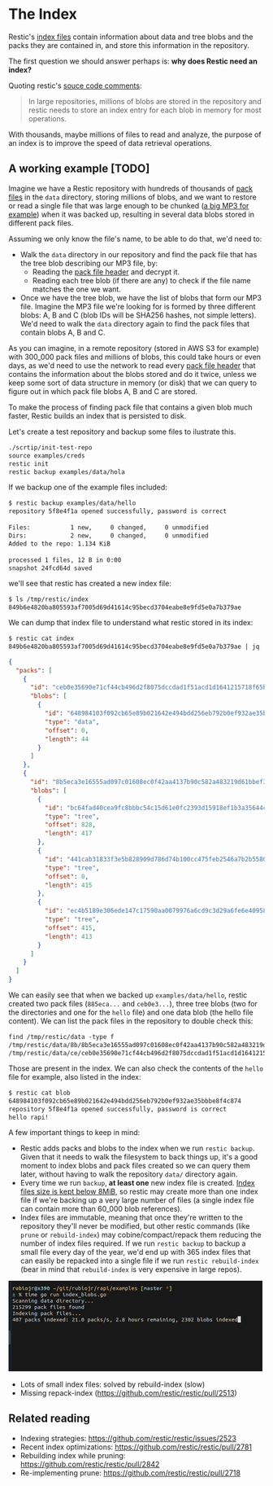 # The Index

Restic's [index files](https://restic.readthedocs.io/en/stable/100_references.html#indexing) contain information about data and tree blobs and the packs they are contained in, and store this information in the repository.

The first question we should answer perhaps is: **why does Restic need an index?**

Quoting restic's [souce code comments](https://github.com/restic/restic/pull/3006/files):

> In large repositories, millions of blobs are stored in the repository
> and restic needs to store an index entry for each blob in memory for
> most operations.

With thousands, maybe millions of files to read and analyze, the purpose of an index is to improve the speed of data retrieval operations.

## A working example [TODO]

Imagine we have a Restic repository with hundreds of thousands of [pack files](/docs/packfiles.md) in the `data` directory, storing millions of blobs, and we want to restore or read a single file that was large enough to be chunked ([a big MP3 for example](/docs/blobs.md)) when it was backed up, resulting in several data blobs stored in different pack files.

Assuming we only know the file's name, to be able to do that, we'd need to:

* Walk the `data` directory in our repository and find the pack file that has the tree blob describing our MP3 file, by:
  * Reading the [pack file header](https://restic.readthedocs.io/en/stable/100_references.html#pack-format) and decrypt it.
  * Reading each tree blob (if there are any) to check if the file name matches the one we want.
* Once we have the tree blob, we have the list of blobs that form our MP3 file. Imagine the MP3 file we're looking for is formed by three different blobs: A, B and C (blob IDs will be SHA256 hashes, not simple letters). We'd need to walk the `data` directory again to find the pack files that contain blobs A, B and C.

As you can imagine, in a remote repository (stored in AWS S3 for example) with 300_000 pack files and millions of blobs, this could take hours or even days, as we'd need to use the network to read every [pack file header](https://restic.readthedocs.io/en/stable/100_references.html#pack-format) that contains the information about the blobs stored and do it twice, unless we keep some sort of data structure in memory (or disk) that we can query to figure out in which pack file blobs A, B and C are stored.

To make the process of finding pack file that contains a given blob much faster, Restic builds an index that is persisted to disk.

Let's create a test repository and backup some files to ilustrate this.

```
./scrtip/init-test-repo
source examples/creds
restic init
restic backup examples/data/hola
```

If we backup one of the example files included:

```
$ restic backup examples/data/hello
repository 5f8e4f1a opened successfully, password is correct

Files:           1 new,     0 changed,     0 unmodified
Dirs:            2 new,     0 changed,     0 unmodified
Added to the repo: 1.134 KiB

processed 1 files, 12 B in 0:00
snapshot 24fcd64d saved
```

we'll see that restic has created a new index file:

```
$ ls /tmp/restic/index
849b6e4820ba805593af7005d69d41614c95becd3704eabe8e9fd5e0a7b379ae
```

We can dump that index file to understand what restic stored in its index:

```
$ restic cat index 849b6e4820ba805593af7005d69d41614c95becd3704eabe8e9fd5e0a7b379ae | jq
```


```json
{
  "packs": [
    {
      "id": "ceb0e35690e71cf44cb496d2f8075dccdad1f51acd1d1641215718f65b6eb464",
      "blobs": [
        {
          "id": "648984103f092cb65e89b021642e494bdd256eb792b0ef932ae35bbbe8f4c874",
          "type": "data",
          "offset": 0,
          "length": 44
        }
      ]
    },
    {
      "id": "8b5eca3e16555ad097c01608ec0f42aa4137b90c582a483219d61bbef32a68b6",
      "blobs": [
        {
          "id": "bc64fad40cea9fc8bbbc54c15d61e0fc2393d15918ef1b3a35644cd1a5e46763",
          "type": "tree",
          "offset": 828,
          "length": 417
        },
        {
          "id": "441cab31833f3e5b828909d786d74b100cc475feb2546a7b2b55804a081b0b28",
          "type": "tree",
          "offset": 0,
          "length": 415
        },
        {
          "id": "ec4b5189e306ede147c17590aa0079976a6cd9c3d29a6fe6e4095833ec95f906",
          "type": "tree",
          "offset": 415,
          "length": 413
        }
      ]
    }
  ]
}
```

We can easily see that when we backed up `examples/data/hello`, restic created two pack files (`885eca...` and `ceb0e3...`), three tree blobs (two for the directories and one for the `hello` file) and one data blob (the hello file content). We can list the pack files in the repository to double check this:

```
find /tmp/restic/data -type f
/tmp/restic/data/8b/8b5eca3e16555ad097c01608ec0f42aa4137b90c582a483219d61bbef32a68b6
/tmp/restic/data/ce/ceb0e35690e71cf44cb496d2f8075dccdad1f51acd1d1641215718f65b6eb464
```

Those are present in the index. We can also check the contents of the `hello` file for example, also listed in the index:

```
$ restic cat blob 648984103f092cb65e89b021642e494bdd256eb792b0ef932ae35bbbe8f4c874
repository 5f8e4f1a opened successfully, password is correct
hello rapi!
```

A few important things to keep in mind:

* Restic adds packs and blobs to the index when we run `restic backup`. Given that it needs to walk the filesystem to back things up, it's a good moment to index blobs and pack files created so we can query them later, without having to walk the repository `data/` directory again.
* Every time we run `backup`, **at least one** new index file is created. [Index files size is kept below 8MiB](https://restic.readthedocs.io/en/stable/100_references.html#indexing), so restic may create more than one index file if we're backing up a very large number of files (a single index file can contain more than 60_000 blob references).
* Index files are immutable, meaning that once they're written to the repository they'll never be modified, but other restic commands (like `prune` or `rebuild-index`) may cobine/compact/repack them reducing the number of index files required. If we run `restic backup` to backup a small file every day of the year, we'd end up with 365 index files that can easily be repacked into a single file if we run `restic rebuild-index` (bear in mind that `rebuild-index` is very expensive in large repos).

![](/docs/images/index.gif)

* Lots of small index files: solved by rebuild-index (slow)
* Missing repack-index (https://github.com/restic/restic/pull/2513)

## Related reading

* Indexing strategies: https://github.com/restic/restic/issues/2523
* Recent index optimizations: https://github.com/restic/restic/pull/2781
* Rebuilding index while pruning: https://github.com/restic/restic/pull/2842
* Re-implementing prune: https://github.com/restic/restic/pull/2718

